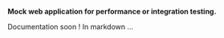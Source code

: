 **Mock web application for performance or integration testing.**

Documentation soon ! In markdown ...
